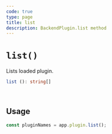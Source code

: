 ```yaml
---
code: true
type: page
title: list
description: BackendPlugin.list method
---
```


# `list()`

<SinceBadge version="auto-version" />
<CustomBadge type="error" text="Experimental: non-backward compatible changes or removal may occur in any future release."/>

Lists loaded plugin.

```ts
list (): string[]
```

<br/>

## Usage

```js
const pluginNames = app.plugin.list();
```

